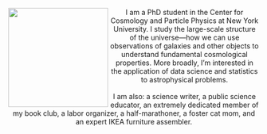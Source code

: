 <section id="main" class="container">
<section class="box special features">
    <header class="major">
    <p> <img src="{{ '/images/headshot.jpg' | relative_url }}" alt="" align="left" width="200"> I am a PhD student in the Center for Cosmology and Particle Physics at New York University. I study the large-scale structure of the universe—how we can use observations of galaxies and other objects to understand fundamental cosmological properties. More broadly, I’m interested in the application of data science and statistics to astrophysical problems.
    <br>
    <br>
    I am also: a science writer, a public science educator, an extremely dedicated member of my book club, a labor organizer, a half-marathoner, a foster cat mom, and an expert IKEA furniture assembler.</p>
    </header>
</section>
